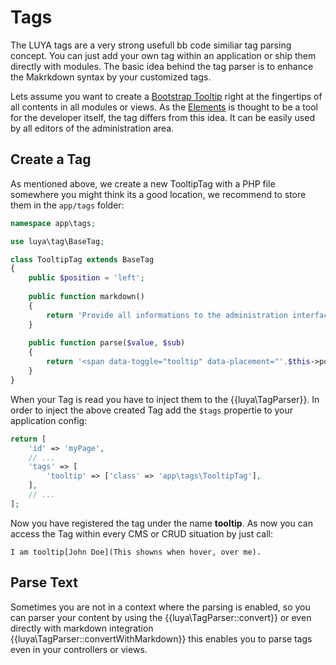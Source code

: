 # Tags

The LUYA tags are a very strong usefull bb code similiar tag parsing concept. You can just add your own tag within an application or ship them directly with modules. The basic idea behind the tag parser is to enhance the Makrkdown syntax by your customized tags.

Lets assume you want to create a [Bootstrap Tooltip](http://getbootstrap.com/javascript/#tooltips) right at the fingertips of all contents in all modules or views. As the [Elements](concept-elements.md) is thought to be a tool for the developer itself, the tag differs from this idea. It can be easily used by all editors of the administration area.

## Create a Tag

As mentioned above, we create a new TooltipTag with a PHP file somewhere you might think its a good location, we recommend to store them in the `app/tags` folder:

```php
namespace app\tags;

use luya\tag\BaseTag;

class TooltipTag extends BaseTag
{
    public $position = 'left';
    
    public function markdown()
    {
        return 'Provide all informations to the administration interface, as tags are listed under help section and are visible to all administration users.';
    }
    
    public function parse($value, $sub)
    {
        return '<span data-toggle="tooltip" data-placement="'.$this->position.'" title="'.$sub.'">'.$value.'</span><script>$(document).ready(function(){ $(\'[data-toggle="tooltip"]\').tooltip(); });</script>';
    }
}
```

When your Tag is read you have to inject them to the {{luya\TagParser}}. In order to inject the above created Tag add the `$tags` propertie to your application config:

```php
return [
    'id' => 'myPage',
    // ...
    'tags' => [
        'tooltip' => ['class' => 'app\tags\TooltipTag'],
    ],
    // ...
];
```

Now you have registered the tag under the name **tooltip**. As now you can access the Tag within every CMS or CRUD situation by just call:

```
I am tooltip[John Doe](This showns when hover, over me).
```

## Parse Text

Sometimes you are not in a context where the parsing is enabled, so you can parser your content by using the {{luya\TagParser::convert}} or even directly with markdown integration {{luya\TagParser::convertWithMarkdown}} this enables you to parse tags even in your controllers or views.
